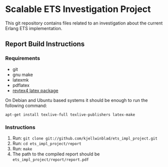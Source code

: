 Scalable ETS Investigation Project
==================================

This git repository contains files related to an investigation about the current Erlang ETS implementation.


Report Build Instructions
-------------------------

### Requirements

* git
* gnu make
* latexmk
* pdflatex
* [revtex4 latex package](https://authors.aps.org/revtex4/)

On Debian and Ubuntu based systems it should be enough to run the following command:

`apt-get install texlive-full texlive-publishers latex-make`

### Instructions

1. Run: `git clone git://github.com/kjellwinblad/ets_impl_project.git` 
2. Run: `cd ets_impl_project/report`
3. Run: `make`
4. The path to the compiled report should be `ets_impl_project/report/report.pdf`

